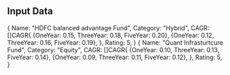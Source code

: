 ## Input Data

{
    Name:   "HDFC balanced advantage Fund",
    Category: "Hybrid",
    CAGR: []CAGR{
        {OneYear: 0.15, ThreeYear: 0.18, FiveYear: 0.20},
        {OneYear: 0.12, ThreeYear: 0.16, FiveYear: 0.19},
    },
    Rating: 5,
}
{
    Name:   "Quant Infrasturtcure Fund",
    Category: "Equity",
    CAGR: []CAGR{
        {OneYear: 0.10, ThreeYear: 0.13, FiveYear: 0.14},
        {OneYear: 0.09, ThreeYear: 0.11, FiveYear: 0.12},
    },
    Rating: 5,
}